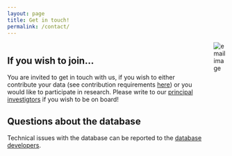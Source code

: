 ```yaml
---
layout: page
title: Get in touch!
permalink: /contact/
---
```


<div class="columns"> 
<div class="column is-four-fifths" markdown="1">

## If you wish to join...

You are invited to get in touch with us, if you wish to either contribute your data (see contribution requirements [here]({{site.url}}{{site.baseurl}}/contribute/)) or you would like to participate in research. Please write to our [principal investigtors]({{site.url}}{{site.baseurl}}/team/people/#project-coordination-pis) if you wish to be on board! 

## Questions about the database

Technical issues with the database can be reported to the [database developers]({{site.url}}{{site.baseurl}}/team/people/#database-development). 

</div>
<div class="column is-one-fifth">
<img src="{{site.url}}{{site.baseurl}}/images/misc/email.jpg" alt="email image">
</div>
</div>
